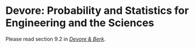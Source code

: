 # Devore: Probability and Statistics for Engineering and the Sciences

Please read section 9.2 in [*Devore & Berk*](https://link-springer-com.libproxy.berkeley.edu/book/10.1007%2F978-1-4614-0391-3). 

